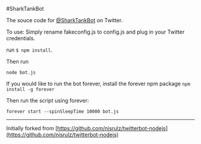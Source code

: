 #SharkTankBot

The souce code for [@SharkTankBot](https://twitter.com/SharkTankBot) on Twitter.

To use:
Simply rename fakeconfig.js to config.js and plug in your Twitter credentials.

run `$ npm install`.

Then run 
```
node bot.js
```

If you would like to run the bot forever, install the forever npm package
`npm install -g forever`

Then run the script using forever:
```
forever start --spinSleepTime 10000 bot.js
```

---



Initially forked from [https://github.com/nisrulz/twitterbot-nodejs](https://github.com/nisrulz/twitterbot-nodejs)
